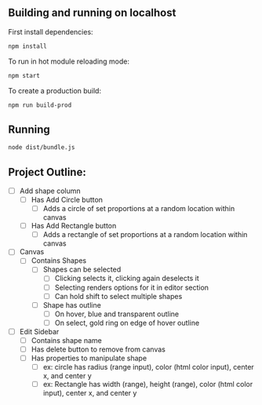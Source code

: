 ## Building and running on localhost

First install dependencies:

```sh
npm install
```

To run in hot module reloading mode:

```sh
npm start
```

To create a production build:

```sh
npm run build-prod
```

## Running

```sh
node dist/bundle.js
```

## Project Outline:
- [ ] Add shape column
  - [ ] Has Add Circle button
    - [ ] Adds a circle of set proportions at a random location within canvas
  - [ ] Has Add Rectangle button
    - [ ] Adds a rectangle of set proportions at a random location within canvas
- [ ] Canvas
  - [ ] Contains Shapes
    - [ ] Shapes can be selected
      - [ ] Clicking selects it, clicking again deselects it
      - [ ] Selecting renders options for it in editor section
      - [ ] Can hold shift to select multiple shapes
    - [ ] Shape has outline
      - [ ] On hover, blue and transparent outline
      - [ ] On select, gold ring on edge of hover outline
- [ ] Edit Sidebar
  - [ ] Contains shape name
  - [ ] Has delete button to remove from canvas
  - [ ] Has properties to manipulate shape
    - [ ] ex: circle has radius (range input), color (html color input), center x, and center y
    - [ ] ex: Rectangle has width (range), height (range), color (html color input), center x, and center y